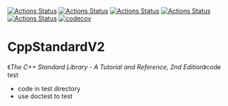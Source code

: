 [![Actions Status](https://github.com/kensou24/CppStandardV2/workflows/MacOS/badge.svg)](https://github.com/kensou24/CppStandardV2/actions)
[![Actions Status](https://github.com/kensou24/CppStandardV2/workflows/Windows/badge.svg)](https://github.com/kensou24/CppStandardV2/actions)
[![Actions Status](https://github.com/kensou24/CppStandardV2/workflows/Ubuntu/badge.svg)](https://github.com/kensou24/CppStandardV2/actions)
[![Actions Status](https://github.com/kensou24/CppStandardV2/workflows/Style/badge.svg)](https://github.com/kensou24/CppStandardV2actions)
[![Actions Status](https://github.com/kensou24/CppStandardV2/workflows/Install/badge.svg)](https://github.com/kensou24/CppStandardV2/actions)
[![codecov](https://codecov.io/gh/kensou24/CppStandardV2/branch/master/graph/badge.svg)](https://codecov.io/gh/kensou24/CppStandardV2)

# CppStandardV2

《*The C++ Standard Library - A Tutorial and Reference, 2nd Edition*》code test

- code in test directory
- use doctest to test
